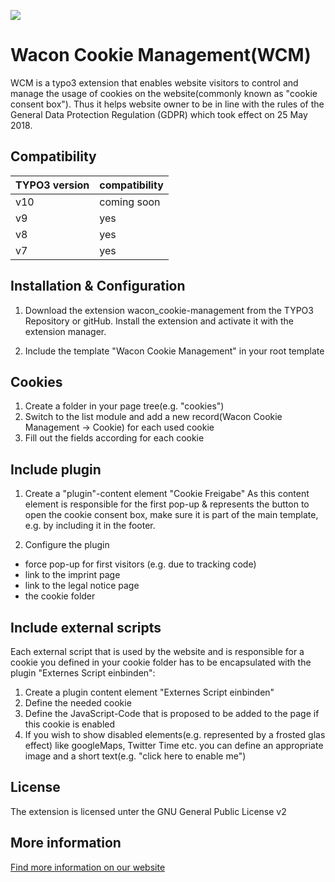 ![](https://www.wacon.de/fileadmin/template/img/wacon_logo.svg)
# Wacon Cookie Management(WCM)
WCM is a typo3 extension that enables website visitors to control and manage the usage of cookies on the website(commonly known as "cookie consent box"). Thus it helps website owner to be in line with the rules of the General Data Protection Regulation (GDPR) which took effect on 25 May 2018.


## Compatibility
TYPO3 version  | compatibility
------------- | -------------
v10  |  coming soon
v9  | yes
v8 | yes
v7 | yes

## Installation & Configuration
1. Download the extension wacon_cookie-management from the TYPO3 Repository or gitHub. Install the extension and activate it with the extension manager.

2. Include the template "Wacon Cookie Management" in your root template

## Cookies 
1. Create a folder in your page tree(e.g. "cookies")
2. Switch to the list module and add a new record(Wacon Cookie Management -> Cookie) for each used cookie
3. Fill out the fields according for each cookie

## Include plugin
1. Create a "plugin"-content element "Cookie Freigabe"
As this content element is responsible for the first pop-up & represents the button to open the cookie consent box, make sure it is part of the main template, e.g. by including it in the footer.

2. Configure the plugin
* force pop-up for first visitors (e.g. due to tracking code)
* link to the imprint page
* link to the legal notice page
* the cookie folder

## Include external scripts
Each external script that is used by the website and is responsible for a cookie you defined in your cookie folder has to be encapsulated with the plugin "Externes Script einbinden":
1. Create a plugin content element "Externes Script einbinden"
2. Define the needed cookie
3. Define the JavaScript-Code that is proposed to be added to the page if this cookie is enabled
4. If you wish to show disabled elements(e.g. represented by a frosted glas effect) like googleMaps, Twitter Time etc. you can define an appropriate image and a short text(e.g. "click here to enable me")

## License
The extension is licensed unter the GNU General Public License v2

## More information
[Find more information on our website](https://www.wacon.de/typo3-service/eigene-extensions/wacon-cookie-management.html "information about the TYPO3 Extension wacon_cookie_management")
